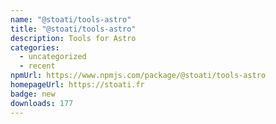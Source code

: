 ```yaml
---
name: "@stoati/tools-astro"
title: "@stoati/tools-astro"
description: Tools for Astro
categories:
  - uncategorized
  - recent
npmUrl: https://www.npmjs.com/package/@stoati/tools-astro
homepageUrl: https://stoati.fr
badge: new
downloads: 177
---
```

